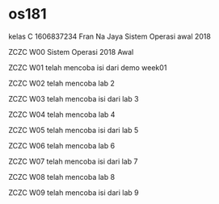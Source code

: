 # os181

kelas C 1606837234 Fran Na Jaya Sistem Operasi awal 2018

ZCZC W00 Sistem Operasi 2018 Awal

ZCZC W01 telah mencoba isi dari demo week01

ZCZC W02 telah mencoba lab 2

ZCZC W03 telah mencoba isi dari lab 3

ZCZC W04 telah mencoba lab 4

ZCZC W05 telah mencoba isi dari lab 5

ZCZC W06 telah mencoba lab 6

ZCZC W07 telah mencoba isi dari lab 7

ZCZC W08 telah mencoba lab 8

ZCZC W09 telah mencoba isi dari lab 9

